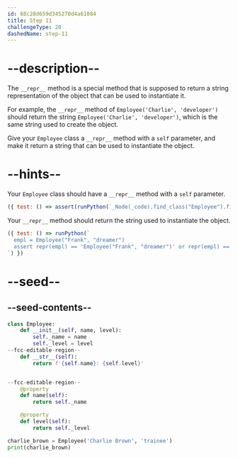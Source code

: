 ```yaml
---
id: 68c28d659d345270d4a61084
title: Step 11
challengeType: 20
dashedName: step-11
---
```


# --description--

The `__repr__` method is a special method that is supposed to return a string representation of the object that can be used to instantiate it.

For example, the `__repr__` method of `Employee('Charlie', 'developer')` should return the string `Employee('Charlie', 'developer')`, which is the same string used to create the object.

Give your `Employee` class a `__repr__` method with a `self` parameter, and make it return a string that can be used to instantiate the object.

# --hints--

Your `Employee` class should have a `__repr__` method with a `self` parameter.

```js
({ test: () => assert(runPython(`_Node(_code).find_class("Employee").find_function("__repr__").has_args("self")`)) })
```

Your `__repr__` method should return the string used to instantiate the object.

```js
({ test: () => runPython(`
  empl = Employee("Frank", "dreamer")
  assert repr(empl) == 'Employee("Frank", "dreamer")' or repr(empl) == "Employee('Frank', 'dreamer')"
`) })
```

# --seed--

## --seed-contents--

```py
class Employee:
    def __init__(self, name, level):
        self._name = name
        self._level = level
--fcc-editable-region--
    def __str__(self):
        return f'{self.name}: {self.level}'


--fcc-editable-region--
    @property
    def name(self):
        return self._name

    @property
    def level(self):
        return self._level

charlie_brown = Employee('Charlie Brown', 'trainee')
print(charlie_brown)
```
